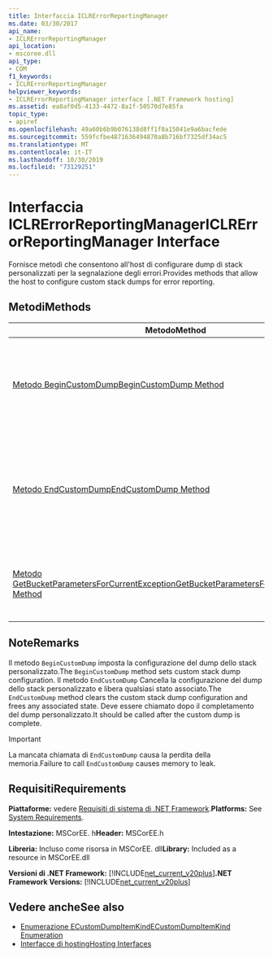 ```yaml
---
title: Interfaccia ICLRErrorReportingManager
ms.date: 03/30/2017
api_name:
- ICLRErrorReportingManager
api_location:
- mscoree.dll
api_type:
- COM
f1_keywords:
- ICLRErrorReportingManager
helpviewer_keywords:
- ICLRErrorReportingManager interface [.NET Framework hosting]
ms.assetid: ea8af0d5-4133-4472-8a1f-50570d7e85fa
topic_type:
- apiref
ms.openlocfilehash: 49a60b6b9b076138d8ff1f8a15041e9a6bacfede
ms.sourcegitcommit: 559fcfbe4871636494870a8b716bf7325df34ac5
ms.translationtype: MT
ms.contentlocale: it-IT
ms.lasthandoff: 10/30/2019
ms.locfileid: "73129251"
---
```

# <a name="iclrerrorreportingmanager-interface"></a><span data-ttu-id="ca4fa-102">Interfaccia ICLRErrorReportingManager</span><span class="sxs-lookup"><span data-stu-id="ca4fa-102">ICLRErrorReportingManager Interface</span></span>
<span data-ttu-id="ca4fa-103">Fornisce metodi che consentono all'host di configurare dump di stack personalizzati per la segnalazione degli errori.</span><span class="sxs-lookup"><span data-stu-id="ca4fa-103">Provides methods that allow the host to configure custom stack dumps for error reporting.</span></span>  
  
## <a name="methods"></a><span data-ttu-id="ca4fa-104">Metodi</span><span class="sxs-lookup"><span data-stu-id="ca4fa-104">Methods</span></span>  
  
|<span data-ttu-id="ca4fa-105">Metodo</span><span class="sxs-lookup"><span data-stu-id="ca4fa-105">Method</span></span>|<span data-ttu-id="ca4fa-106">Descrizione</span><span class="sxs-lookup"><span data-stu-id="ca4fa-106">Description</span></span>|  
|------------|-----------------|  
|[<span data-ttu-id="ca4fa-107">Metodo BeginCustomDump</span><span class="sxs-lookup"><span data-stu-id="ca4fa-107">BeginCustomDump Method</span></span>](../../../../docs/framework/unmanaged-api/hosting/iclrerrorreportingmanager-begincustomdump-method.md)|<span data-ttu-id="ca4fa-108">Specifica la configurazione dei dump dello stack personalizzati per la segnalazione degli errori.</span><span class="sxs-lookup"><span data-stu-id="ca4fa-108">Specifies the configuration of custom stack dumps for error reporting.</span></span>|  
|[<span data-ttu-id="ca4fa-109">Metodo EndCustomDump</span><span class="sxs-lookup"><span data-stu-id="ca4fa-109">EndCustomDump Method</span></span>](../../../../docs/framework/unmanaged-api/hosting/iclrerrorreportingmanager-endcustomdump-method.md)|<span data-ttu-id="ca4fa-110">Cancella la configurazione del dump dello stack personalizzato impostata da una chiamata precedente a `BeginCustomDump`.</span><span class="sxs-lookup"><span data-stu-id="ca4fa-110">Clears the custom stack dump configuration that was set by an earlier call to `BeginCustomDump`.</span></span>|  
|[<span data-ttu-id="ca4fa-111">Metodo GetBucketParametersForCurrentException</span><span class="sxs-lookup"><span data-stu-id="ca4fa-111">GetBucketParametersForCurrentException Method</span></span>](../../../../docs/framework/unmanaged-api/hosting/iclrerrorreportingmanager-getbucketparametersforcurrentexception-method.md)|<span data-ttu-id="ca4fa-112">Ottiene il bucket Watson per l'eccezione corrente nel thread chiamante.</span><span class="sxs-lookup"><span data-stu-id="ca4fa-112">Gets the Watson bucket for the current exception on the calling thread.</span></span>|  
  
## <a name="remarks"></a><span data-ttu-id="ca4fa-113">Note</span><span class="sxs-lookup"><span data-stu-id="ca4fa-113">Remarks</span></span>  
 <span data-ttu-id="ca4fa-114">Il metodo `BeginCustomDump` imposta la configurazione del dump dello stack personalizzato.</span><span class="sxs-lookup"><span data-stu-id="ca4fa-114">The `BeginCustomDump` method sets custom stack dump configuration.</span></span> <span data-ttu-id="ca4fa-115">Il metodo `EndCustomDump` Cancella la configurazione del dump dello stack personalizzato e libera qualsiasi stato associato.</span><span class="sxs-lookup"><span data-stu-id="ca4fa-115">The `EndCustomDump` method clears the custom stack dump configuration and frees any associated state.</span></span> <span data-ttu-id="ca4fa-116">Deve essere chiamato dopo il completamento del dump personalizzato.</span><span class="sxs-lookup"><span data-stu-id="ca4fa-116">It should be called after the custom dump is complete.</span></span>  
  
> [!IMPORTANT]
> <span data-ttu-id="ca4fa-117">La mancata chiamata di `EndCustomDump` causa la perdita della memoria.</span><span class="sxs-lookup"><span data-stu-id="ca4fa-117">Failure to call `EndCustomDump` causes memory to leak.</span></span>  
  
## <a name="requirements"></a><span data-ttu-id="ca4fa-118">Requisiti</span><span class="sxs-lookup"><span data-stu-id="ca4fa-118">Requirements</span></span>  
 <span data-ttu-id="ca4fa-119">**Piattaforme:** vedere [Requisiti di sistema di .NET Framework](../../../../docs/framework/get-started/system-requirements.md).</span><span class="sxs-lookup"><span data-stu-id="ca4fa-119">**Platforms:** See [System Requirements](../../../../docs/framework/get-started/system-requirements.md).</span></span>  
  
 <span data-ttu-id="ca4fa-120">**Intestazione:** MSCorEE. h</span><span class="sxs-lookup"><span data-stu-id="ca4fa-120">**Header:** MSCorEE.h</span></span>  
  
 <span data-ttu-id="ca4fa-121">**Libreria:** Incluso come risorsa in MSCorEE. dll</span><span class="sxs-lookup"><span data-stu-id="ca4fa-121">**Library:** Included as a resource in MSCorEE.dll</span></span>  
  
 <span data-ttu-id="ca4fa-122">**Versioni di .NET Framework:** [!INCLUDE[net_current_v20plus](../../../../includes/net-current-v20plus-md.md)]</span><span class="sxs-lookup"><span data-stu-id="ca4fa-122">**.NET Framework Versions:** [!INCLUDE[net_current_v20plus](../../../../includes/net-current-v20plus-md.md)]</span></span>  
  
## <a name="see-also"></a><span data-ttu-id="ca4fa-123">Vedere anche</span><span class="sxs-lookup"><span data-stu-id="ca4fa-123">See also</span></span>

- [<span data-ttu-id="ca4fa-124">Enumerazione ECustomDumpItemKind</span><span class="sxs-lookup"><span data-stu-id="ca4fa-124">ECustomDumpItemKind Enumeration</span></span>](../../../../docs/framework/unmanaged-api/hosting/ecustomdumpitemkind-enumeration.md)
- [<span data-ttu-id="ca4fa-125">Interfacce di hosting</span><span class="sxs-lookup"><span data-stu-id="ca4fa-125">Hosting Interfaces</span></span>](../../../../docs/framework/unmanaged-api/hosting/hosting-interfaces.md)
